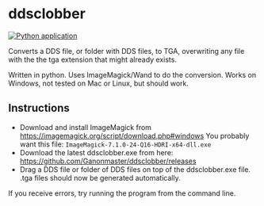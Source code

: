 # ddsclobber

[![Python application](https://github.com/Ganonmaster/ddsclobber/actions/workflows/python-app.yml/badge.svg)](https://github.com/Ganonmaster/ddsclobber/actions/workflows/python-app.yml)

Converts a DDS file, or folder with DDS files, to TGA, overwriting any file with the the tga extension that might already exists.

Written in python. Uses ImageMagick/Wand to do the conversion. Works on Windows, not tested on Mac or Linux, but should work.
  
## Instructions
 
 
- Download and install ImageMagick from https://imagemagick.org/script/download.php#windows
  You probably want this file: `ImageMagick-7.1.0-24-Q16-HDRI-x64-dll.exe`
- Download the latest ddsclobber.exe from here: https://github.com/Ganonmaster/ddsclobber/releases
- Drag a DDS file or folder of DDS files on top of the ddsclobber.exe file.
  .tga files should now be generated automatically.

If you receive errors, try running the program from the command line.
